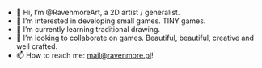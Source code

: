 - 👋 Hi, I’m @RavenmoreArt, a 2D artist / generalist.
- 👀 I’m interested in developing small games. TINY games.
- 🌱 I’m currently learning traditional drawing.
- 💞️ I’m looking to collaborate on games. Beautiful, beautiful, creative and well crafted.
- 📫 How to reach me: mail@ravenmore.pl!

<!---
RavenmoreGIT/RavenmoreGIT is a ✨ special ✨ repository because its `README.md` (this file) appears on your GitHub profile.
You can click the Preview link to take a look at your changes.
--->
